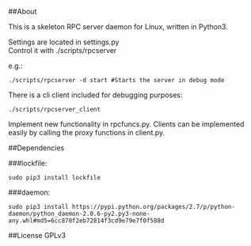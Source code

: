 ##About

This is a skeleton RPC server daemon for Linux, written in Python3.

Settings are located in settings.py  
Control it with ./scripts/rpcserver

e.g.:

    ./scripts/rpcserver -d start #Starts the server in debug mode

There is a cli client included for debugging purposes:

    ./scripts/rpcserver_client

Implement new functionality in rpcfuncs.py. Clients can be implemented easily by calling
the proxy functions in client.py.

##Dependencies

###lockfile:

    sudo pip3 install lockfile

###daemon:

    sudo pip3 install https://pypi.python.org/packages/2.7/p/python-daemon/python_daemon-2.0.6-py2.py3-none-any.whl#md5=6cc870f2eb72814f3cd9e79e7f0f588d

##License
GPLv3